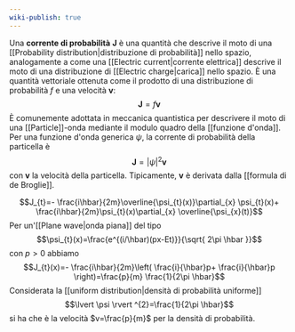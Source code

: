 ```yaml
---
wiki-publish: true
---
```

Una **corrente di probabilità** $\mathbf{J}$ è una quantità che descrive il moto di una [[Probability distribution|distribuzione di probabilità]] nello spazio, analogamente a come una [[Electric current|corrente elettrica]] descrive il moto di una distribuzione di [[Electric charge|carica]] nello spazio. È una quantità vettoriale ottenuta come il prodotto di una distribuzione di probabilità $f$ e una velocità $\mathbf{v}$:
$$\mathbf{J}=f\mathbf{v}$$
È comunemente adottata in meccanica quantistica per descrivere il moto di una [[Particle]]-onda mediante il modulo quadro della [[funzione d'onda]]. Per una funzione d'onda generica $\psi$, la corrente di probabilità della particella è
$$\mathbf{J}=\lvert \psi \rvert ^{2}\mathbf{v}$$
con $\mathbf{v}$ la velocità della particella. Tipicamente, $\mathbf{v}$ è derivata dalla [[formula di de Broglie]].


$$J_{t}=- \frac{i\hbar}{2m}\overline{\psi_{t}(x)}\partial_{x} \psi_{t}(x)+ \frac{i\hbar}{2m}\psi_{t}(x)\partial_{x} \overline{\psi_{x}(t)}$$
Per un'[[Plane wave|onda piana]] del tipo
$$\psi_{t}(x)=\frac{e^{(i/\hbar)(px-Et)}}{\sqrt{ 2\pi \hbar }}$$
con $p>0$ abbiamo
$$J_{t}(x)=- \frac{i\hbar}{2m}\left( \frac{i}{\hbar}p+ \frac{i}{\hbar}p \right)=\frac{p}{m} \frac{1}{2\pi \hbar}$$
Considerata la [[uniform distribution|densità di probabilità uniforme]]
$$\lvert \psi \rvert ^{2}=\frac{1}{2\pi \hbar}$$
si ha che è la velocità $v=\frac{p}{m}$ per la densità di probabilità.